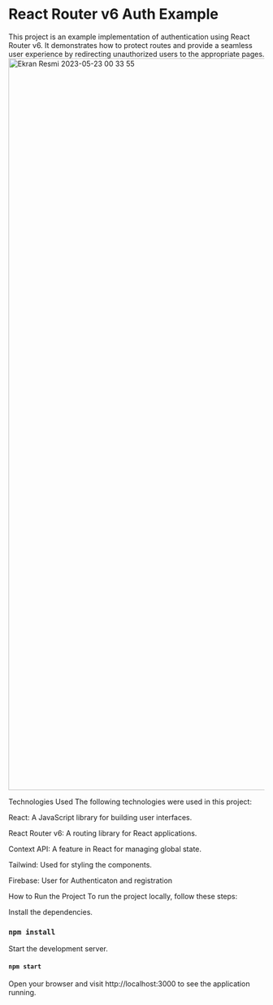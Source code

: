 # React Router v6 Auth Example

This project is an example implementation of authentication using React Router v6. It demonstrates how to protect routes and provide a seamless user experience by redirecting unauthorized users to the appropriate pages.
<img width="1439" alt="Ekran Resmi 2023-05-23 00 33 55" src="https://github.com/dogukanakin/React-Router-v6-Auth-Example/assets/101465660/9beea2cd-557d-42dd-8c0c-e50d1f5439fa">


Technologies Used
The following technologies were used in this project:

React: A JavaScript library for building user interfaces.

React Router v6: A routing library for React applications.

Context API: A feature in React for managing global state.

Tailwind: Used for styling the components.

Firebase: User for Authenticaton and registration


How to Run the Project
To run the project locally, follow these steps:

Install the dependencies.
### `npm install`
Start the development server.

#### `npm start`

Open your browser and visit http://localhost:3000 to see the application running.
